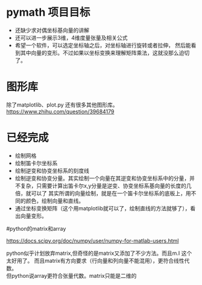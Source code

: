 # pymath 项目目标
- 还缺少求对偶坐标基向量的讲解
- 还可以进一步展示3维，4维度量张量及相关公式
- 希望一个软件，可以选定坐标轴之后，对坐标轴进行旋转或者拉伸， 然后能看到其中向量的变形。不过如果以坐标变换来理解矩阵乘法，这就没那么迫切了。

# 图形库
除了matplotlib、plot.py 还有很多其他图形库。  
https://www.zhihu.com/question/39684179  

# 已经完成
- 绘制网格  
- 绘制笛卡尔坐标系  
- 绘制逆变和协变坐标系的刻度线
- 绘制逆变和协变分量。其实绘制一个向量在其逆变和协变坐标系中的分量，并不复杂，只需要计算出笛卡尔x,y分量是逆变、协变坐标系基向量的长度的几倍，就可以了
其实所谓的向量绘制，就是在一个笛卡尔坐标系的底板上，用不同的颜色，绘制向量和直线。
- 通过坐标变换矩阵（这个用matplotlib就可以了，绘制直线的方法就够了），看出向量变形。 

#python的matrix和array

https://docs.scipy.org/doc/numpy/user/numpy-for-matlab-users.html

python似乎计划放弃matrix,但奇怪的是matrix又添加了不少方法。而且m.I 这个太好用了。
而且matrix有方向要求（行向量和列向量不能混用），更符合线性代数。  
但python说array更符合张量代数。matrix只能是二维的  
